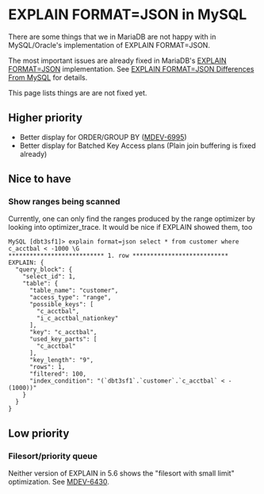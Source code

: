 
# EXPLAIN FORMAT=JSON in MySQL


There are some things that we in MariaDB are not happy with in MySQL/Oracle's implementation of EXPLAIN FORMAT=JSON.


The most important issues are already fixed in MariaDB's [EXPLAIN FORMAT=JSON](explain-format-json-differences.md) implementation. See [EXPLAIN FORMAT=JSON Differences From MySQL](explain-format-json-differences.md) for details.


This page lists things are are not fixed yet.


## Higher priority


* Better display for ORDER/GROUP BY ([MDEV-6995](https://jira.mariadb.org/browse/MDEV-6995))
* Better display for Batched Key Access plans (Plain join buffering is fixed already)


## Nice to have


### Show ranges being scanned


Currently, one can only find the ranges produced by the range optimizer by looking into optimizer_trace. It would be nice if EXPLAIN showed them, too


```
MySQL [dbt3sf1]> explain format=json select * from customer where c_acctbal < -1000 \G
*************************** 1. row ***************************
EXPLAIN: {
  "query_block": {
    "select_id": 1,
    "table": {
      "table_name": "customer",
      "access_type": "range",
      "possible_keys": [
        "c_acctbal",
        "i_c_acctbal_nationkey"
      ],
      "key": "c_acctbal",
      "used_key_parts": [
        "c_acctbal"
      ],
      "key_length": "9",
      "rows": 1,
      "filtered": 100,
      "index_condition": "(`dbt3sf1`.`customer`.`c_acctbal` < -(1000))"
    }
  }
}
```

## Low priority


### Filesort/priority queue


Neither version of EXPLAIN in 5.6 shows the "filesort with small limit" optimization. See [MDEV-6430](https://jira.mariadb.org/browse/MDEV-6430).

